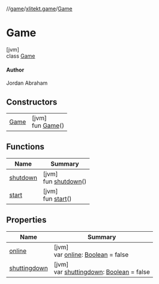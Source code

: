 //[game](../../../index.md)/[xlitekt.game](../index.md)/[Game](index.md)

# Game

[jvm]\
class [Game](index.md)

#### Author

Jordan Abraham

## Constructors

| | |
|---|---|
| [Game](-game.md) | [jvm]<br>fun [Game](-game.md)() |

## Functions

| Name | Summary |
|---|---|
| [shutdown](shutdown.md) | [jvm]<br>fun [shutdown](shutdown.md)() |
| [start](start.md) | [jvm]<br>fun [start](start.md)() |

## Properties

| Name | Summary |
|---|---|
| [online](online.md) | [jvm]<br>var [online](online.md): [Boolean](https://kotlinlang.org/api/latest/jvm/stdlib/kotlin/-boolean/index.html) = false |
| [shuttingdown](shuttingdown.md) | [jvm]<br>var [shuttingdown](shuttingdown.md): [Boolean](https://kotlinlang.org/api/latest/jvm/stdlib/kotlin/-boolean/index.html) = false |
